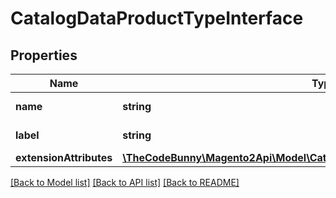 # CatalogDataProductTypeInterface

## Properties
Name | Type | Description | Notes
------------ | ------------- | ------------- | -------------
**name** | **string** | Product type code | 
**label** | **string** | Product type label | 
**extensionAttributes** | [**\TheCodeBunny\Magento2Api\Model\CatalogDataProductTypeExtensionInterface**](CatalogDataProductTypeExtensionInterface.md) |  | [optional] 

[[Back to Model list]](../README.md#documentation-for-models) [[Back to API list]](../README.md#documentation-for-api-endpoints) [[Back to README]](../README.md)


